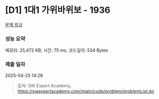 # [D1] 1대1 가위바위보 - 1936 

[문제 링크](https://swexpertacademy.com/main/code/problem/problemDetail.do?contestProbId=AV5PjKXKALcDFAUq) 

### 성능 요약

메모리: 25,472 KB, 시간: 75 ms, 코드길이: 534 Bytes

### 제출 일자

2025-04-25 14:26



> 출처: SW Expert Academy, https://swexpertacademy.com/main/code/problem/problemList.do
